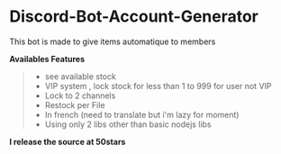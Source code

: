 # Discord-Bot-Account-Generator
This bot is made to give items automatique to members




__Availables Features__
> - see available stock 
> - VIP system , lock stock for less than 1 to 999 for user not VIP
> - Lock to 2 channels
> - Restock per File
> - In french (need to translate but i'm lazy for moment)
> - Using only 2 libs other than basic nodejs libs

**I release the source at 50stars**
